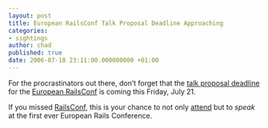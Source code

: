 ```yaml
---
layout: post
title: European RailsConf Talk Proposal Deadline Approaching
categories:
- sightings
author: chad
published: true
date: 2006-07-18 23:11:00.000000000 +01:00
---
```

<p>For the procrastinators out there, don&#8217;t forget that the <a href="http://eurorails.rubycentral.org/">talk proposal deadline</a> for the <a href="http://europe.railsconf.org">European RailsConf</a> is coming this Friday, July 21.</p>
<p>If you missed <a href="http://technorati.com/search/railsconf">RailsConf</a>, this is your chance to not only <a href="http://europe.railsconf.org">attend</a> but to <em>speak</em> at the first ever European Rails Conference.</p>